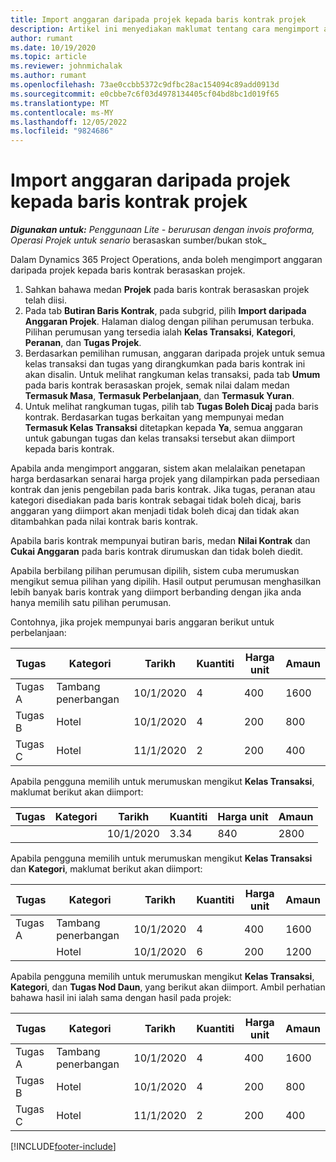 ```yaml
---
title: Import anggaran daripada projek kepada baris kontrak projek
description: Artikel ini menyediakan maklumat tentang cara mengimport anggaran kewangan daripada projek kepada baris kontrak.
author: rumant
ms.date: 10/19/2020
ms.topic: article
ms.reviewer: johnmichalak
ms.author: rumant
ms.openlocfilehash: 73ae0ccbb5372c9dfbc28ac154094c89add0913d
ms.sourcegitcommit: e0cbbe7c6f03d4978134405cf04bd8bc1d019f65
ms.translationtype: MT
ms.contentlocale: ms-MY
ms.lasthandoff: 12/05/2022
ms.locfileid: "9824686"
---
```

# <a name="import-estimates-from-a-project-to-a-project-contract-line"></a>Import anggaran daripada projek kepada baris kontrak projek

_**Digunakan untuk:** Penggunaan Lite - berurusan dengan invois proforma, Operasi Projek untuk senario_ berasaskan sumber/bukan stok_

Dalam Dynamics 365 Project Operations, anda boleh mengimport anggaran daripada projek kepada baris kontrak berasaskan projek.

1. Sahkan bahawa medan **Projek** pada baris kontrak berasaskan projek telah diisi.
2. Pada tab **Butiran Baris Kontrak**, pada subgrid, pilih **Import daripada Anggaran Projek**. Halaman dialog dengan pilihan perumusan terbuka. Pilihan perumusan yang tersedia ialah **Kelas Transaksi**, **Kategori**, **Peranan**, dan **Tugas Projek**.
3. Berdasarkan pemilihan rumusan, anggaran daripada projek untuk semua kelas transaksi dan tugas yang dirangkumkan pada baris kontrak ini akan disalin. Untuk melihat rangkuman kelas transaksi, pada tab **Umum** pada baris kontrak berasaskan projek, semak nilai dalam medan **Termasuk Masa**, **Termasuk Perbelanjaan**, dan **Termasuk Yuran**. 
4. Untuk melihat rangkuman tugas, pilih tab **Tugas Boleh Dicaj** pada baris kontrak. Berdasarkan tugas berkaitan yang mempunyai medan **Termasuk Kelas Transaksi** ditetapkan kepada **Ya**, semua anggaran untuk gabungan tugas dan kelas transaksi tersebut akan diimport kepada baris kontrak.

Apabila anda mengimport anggaran, sistem akan melalaikan penetapan harga berdasarkan senarai harga projek yang dilampirkan pada persediaan kontrak dan jenis pengebilan pada baris kontrak. Jika tugas, peranan atau kategori disediakan pada baris kontrak sebagai tidak boleh dicaj, baris anggaran yang diimport akan menjadi tidak boleh dicaj dan tidak akan ditambahkan pada nilai kontrak baris kontrak.

Apabila baris kontrak mempunyai butiran baris, medan **Nilai Kontrak** dan **Cukai Anggaran** pada baris kontrak dirumuskan dan tidak boleh diedit.

Apabila berbilang pilihan perumusan dipilih, sistem cuba merumuskan mengikut semua pilihan yang dipilih. Hasil output perumusan menghasilkan lebih banyak baris kontrak yang diimport berbanding dengan jika anda hanya memilih satu pilihan perumusan.

Contohnya, jika projek mempunyai baris anggaran berikut untuk perbelanjaan:

| Tugas | Kategori | Tarikh | Kuantiti | Harga unit | Amaun |
| --- | --- | --- | --- | --- | --- |
| Tugas A | Tambang penerbangan | 10/1/2020 | 4 | 400 | 1600 |
| Tugas B | Hotel | 10/1/2020 | 4 | 200 | 800 |
| Tugas C | Hotel | 11/1/2020 | 2 | 200 | 400 |

Apabila pengguna memilih untuk merumuskan mengikut **Kelas Transaksi**, maklumat berikut akan diimport:

| Tugas | Kategori | Tarikh | Kuantiti | Harga unit | Amaun |
| --- | --- | --- | --- | --- | --- |
| &nbsp; | &nbsp; | 10/1/2020 | 3.34 | 840 | 2800 |

Apabila pengguna memilih untuk merumuskan mengikut **Kelas Transaksi** dan **Kategori**, maklumat berikut akan diimport:

| Tugas | Kategori | Tarikh | Kuantiti | Harga unit | Amaun |
| --- | --- | --- | --- | --- | --- |
| Tugas A | Tambang penerbangan | 10/1/2020 | 4 | 400 | 1600 |
| &nbsp;| Hotel | 10/1/2020 | 6 | 200 | 1200 |

Apabila pengguna memilih untuk merumuskan mengikut **Kelas Transaksi**, **Kategori**, dan **Tugas Nod Daun**, yang berikut akan diimport. Ambil perhatian bahawa hasil ini ialah sama dengan hasil pada projek:

| Tugas | Kategori | Tarikh | Kuantiti | Harga unit | Amaun |
| --- | --- | --- | --- | --- | --- |
| Tugas A | Tambang penerbangan | 10/1/2020 | 4 | 400 | 1600 |
| Tugas B | Hotel | 10/1/2020 | 4 | 200 | 800 |
| Tugas C | Hotel | 11/1/2020 | 2 | 200 | 400 |


[!INCLUDE[footer-include](../../includes/footer-banner.md)]
